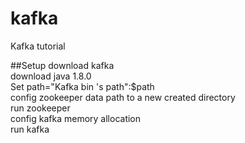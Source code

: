# kafka
Kafka tutorial

##Setup
download kafka  
download java 1.8.0  
Set path="Kafka bin 's path":$path  
config zookeeper data path to a new created directory  
run zookeeper  
config kafka memory allocation  
run kafka  

